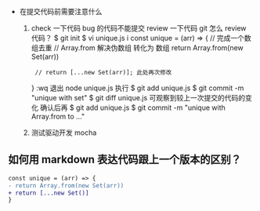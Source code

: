 - 在提交代码前需要注意什么
    1. check 一下代码 bug 的代码不能提交
        review 一下代码
        git 怎么 review 代码？
        $ git init
        $ vi unique.js
        i
        const unique = (arr) => {
            // 完成一个数组去重
            // Array.from 解决伪数组 转化为 数组 
            return Array.from(new Set(arr))

            // return [...new Set(arr)]; 此处再次修改
        }
        :wq 退出
        node unique.js 执行
        $ git add unique.js
        $ git commit -m "unique with set"
        $ git diff unique.js 可观察到较上一次提交的代码的变化
        确认后再 $ git add unique.js
        $ git commit -m "unique with Array.from to ..."


    2.  测试驱动开发 mocha

## 如何用 markdown 表达代码跟上一个版本的区别？
```diff
const unique = (arr) => {
- return Array.from(new Set(arr))
+ return [...new Set()]
}
```